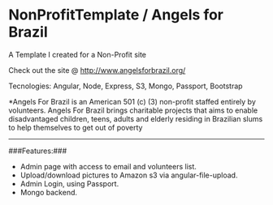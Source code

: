 # NonProfitTemplate / Angels for Brazil
A Template I created for a Non-Profit site

Check out the site @ http://www.angelsforbrazil.org/

Tecnologies: Angular, Node, Express, S3, Mongo, Passport, Bootstrap

*Angels For Brazil is an American 501 (c) (3) non-profit staffed entirely by volunteers. Angels For Brazil brings charitable projects that aims to enable disadvantaged children, teens, adults and elderly residing in Brazilian slums to help themselves to get out of poverty

- - - -

###Features:###

- Admin page with access to email and volunteers list.
- Upload/download pictures to Amazon s3 via angular-file-upload.
- Admin Login, using Passport.
- Mongo backend.

